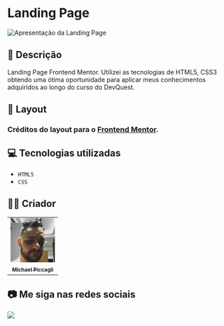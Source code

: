 # Landing Page

<img src="./src/images/assets/Landing Page.gif" alt="Apresentação da Landing Page">

## 📄 Descrição

Landing Page Frontend Mentor. Utilizei as tecnologias de HTML5, CSS3 obtendo uma ótima oportunidade para aplicar meus conhecimentos adquiridos ao longo do curso do DevQuest.

## 🎨 Layout

### Créditos do layout para o <a href="https://www.frontendmentor.io/challenges/huddle-landing-page-with-a-single-introductory-section-B_2Wvxgi0 target">Frontend Mentor</a>.

## 💻 Tecnologias utilizadas

- ``HTML5``
- ``CSS``

## 🧑‍💻 Criador

<table>
  <tr>
    <td align="center">
      <a href="#">
        <img src="./src/images/assets/michael.jpg" width="100px;" alt="Foto de Michael Piccagli"/><br>
        <sub>
          <b>Michael Piccagli</b>
        </sub>
      </a>
    </td>
  </tr>
</table>

## 📷 Me siga nas redes sociais<br>

<p align="left">
  <a href="https://www.linkedin.com/in/michaelpiccagli/" target="_blank"><img src="https://img.shields.io/badge/-LinkedIn-%230077B5?style=for-the-badge&logo=linkedin&logoColor=white"></a>
</p>

